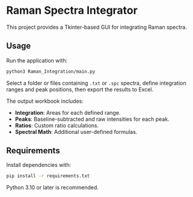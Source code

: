 # Raman Spectra Integrator

This project provides a Tkinter-based GUI for integrating Raman spectra.

## Usage

Run the application with:

```bash
python3 Raman_Integration/main.py
```

Select a folder or files containing `.txt` or `.spc` spectra, define integration ranges and peak positions, then export the results to Excel.

The output workbook includes:

- **Integration**: Areas for each defined range.
- **Peaks**: Baseline-subtracted and raw intensities for each peak.
- **Ratios**: Custom ratio calculations.
- **Spectral Math**: Additional user-defined formulas.

## Requirements

Install dependencies with:

```bash
pip install -r requirements.txt
```

Python 3.10 or later is recommended.
